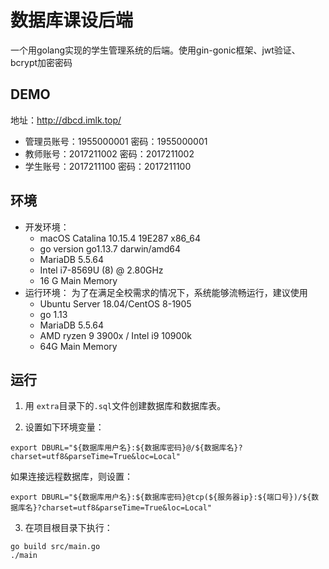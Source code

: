 # 数据库课设后端
一个用golang实现的学生管理系统的后端。使用gin-gonic框架、jwt验证、bcrypt加密密码

## DEMO

地址：http://dbcd.imlk.top/

- 管理员账号：1955000001    密码：1955000001
- 教师账号：2017211002    密码：2017211002
- 学生账号：2017211100    密码：2017211100

## 环境

- 开发环境：
    - macOS Catalina 10.15.4 19E287 x86_64
    - go version go1.13.7 darwin/amd64
    - MariaDB 5.5.64
    - Intel i7-8569U (8) @ 2.80GHz
    - 16 G Main Memory
- 运行环境： 为了在满足全校需求的情况下，系统能够流畅运行，建议使用
    - Ubuntu Server 18.04/CentOS 8-1905
    - go 1.13
    - MariaDB 5.5.64
    - AMD ryzen 9 3900x / Intel i9 10900k
    - 64G Main Memory

## 运行

1. 用 `extra`目录下的`.sql`文件创建数据库和数据库表。

2. 设置如下环境变量：
```shell
export DBURL="${数据库用户名}:${数据库密码}@/${数据库名}?charset=utf8&parseTime=True&loc=Local"
```
如果连接远程数据库，则设置：
```shell
export DBURL="${数据库用户名}:${数据库密码}@tcp(${服务器ip}:${端口号})/${数据库名}?charset=utf8&parseTime=True&loc=Local"
```

3. 在项目根目录下执行：
```shell
go build src/main.go
./main
```

